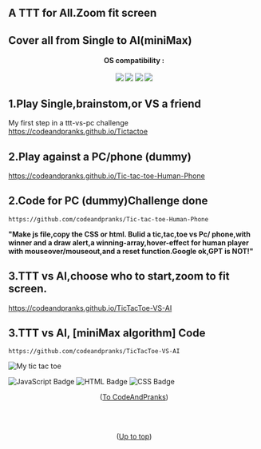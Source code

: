 <a id="up"></a>
## A TTT for All.Zoom fit screen
## Cover all from Single to AI(miniMax)
<h4 align="center">
  OS compatibility :
  <br><br>
  <img src="https://img.shields.io/badge/Windows-05122A?style=for-the-badge&logo=windows">
  <img src="https://img.shields.io/badge/Linux-05122A?style=for-the-badge&logo=linux">
  <img src="https://img.shields.io/badge/Android-05122A?style=for-the-badge&logo=android">
  <img src="https://img.shields.io/badge/macOS-05122A?style=for-the-badge&logo=macos">
</h4>

## 1.Play Single,brainstom,or VS a friend
My first step in a ttt-vs-pc challenge
https://codeandpranks.github.io/Tictactoe

## 2.Play against a PC/phone (dummy)
https://codeandpranks.github.io/Tic-tac-toe-Human-Phone

## 2.Code for PC (dummy)Challenge done
```
https://github.com/codeandpranks/Tic-tac-toe-Human-Phone
```
**"Make js file,copy the CSS or html. Bulid a tic,tac,toe vs Pc/ phone,with winner and a draw alert,a winning-array,hover-effect for human player with mouseover/mouseout,and a reset function.Google ok,GPT is NOT!"**
## 3.TTT vs AI,choose who to start,zoom to fit screen.
https://codeandpranks.github.io/TicTacToe-VS-AI

## 3.TTT vs AI, [miniMax algorithm] Code
```
https://github.com/codeandpranks/TicTacToe-VS-AI
```
![My tic tac toe](https://)

![JavaScript Badge](https://img.shields.io/badge/javaScript-05122A?style=for-the-badge&logo=JavaScript)
![HTML Badge](https://img.shields.io/badge/HTML-E34F26?style=for-the-badge&logo=HTML5)
![CSS Badge](https://img.shields.io/badge/CSS-1572B6?style=for-the-badge&logo=CSS3)

<p align="center">(<a href="https://github.com/CodeAndPranks/ ">To CodeAndPranks</a>)</p>
<br><br>
<p align="center">(<a href="#up">Up to top</a>)</p>
